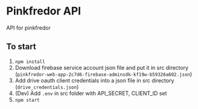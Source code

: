 # Pinkfredor API
API for pinkfredor

## To start
1. `npm install`
2. Download firebase service account json file and put it in src directory (`pinkfredor-web-app-2c7d6-firebase-adminsdk-kf19w-b59326a602.json`)
3. Add drive oauth client credentials into a json file in src directory (`drive_credentials.json`)
4. (Dev) Add `.env` in src folder with API_SECRET, CLIENT_ID set
5. `npm start`